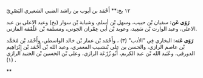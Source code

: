 ١٢ بخ:** أَحْمَد بن أيوب بن راشد الضبي الشعيري البَصْرِيّ

**رَوَى عَن:** سفيان بْن حبيب، وسهل بْن أسلم، وشبابة بْن سوار (بخ) وعبد الاعلى بن عبد الاعلى، وعبد الوارث بْن سَعِيد، وعوبد بْن أَبي عِمْران الجوني، ومسلمة بْن عَلْقَمَة المازني.

**رَوَى عَنه:** البخاري فِي "الأدب" (٣) ، وأَحْمَد بْن عمار بْن خالد الواسطي، وأَحْمَد بْن مُحَمَّد بْن عاصم الرازي، والحسن بن علي بْنشبيب المعمري، وعبد الله بْن أَحْمَد بْن إِبْرَاهِيم الدورقي، وعُبَيد الله بْن عبد الكريم، أَبُو زُرْعَة الرازي، وعلي بْن الحسين بْن الجنيد الرازي (١) .

**